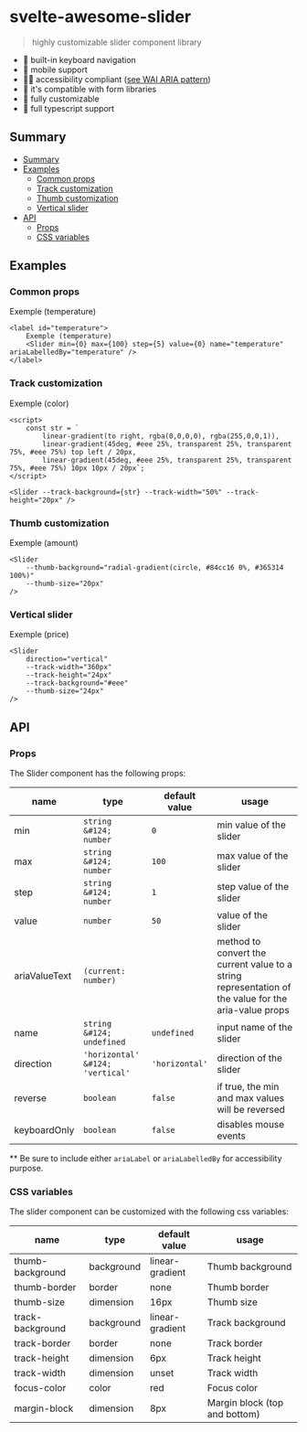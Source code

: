 <script>
	import Slider from "$lib/Slider.svelte"

	let value = 50
	let hue = 0

    const str = `
			linear-gradient(to right, rgba(0,0,0,0), rgba(255,0,0,1)),
			linear-gradient(45deg, #eee 25%, transparent 25%, transparent 75%, #eee 75%) top left / 20px,
            linear-gradient(45deg, #eee 25%, transparent 25%, transparent 75%, #eee 75%) 10px 10px / 20px`;
</script>

# svelte-awesome-slider

> highly customizable slider component library

- 🎹 built-in keyboard navigation
- 📱 mobile support
- 🤸‍♂️ accessibility compliant ([see WAI ARIA pattern](https://www.w3.org/WAI/ARIA/apg/patterns/slider/))
- 🏇 it's compatible with form libraries
- 🧩 fully customizable
- 🔨 full typescript support

## Summary

<!-- SUMMARY -->

- [Summary](#summary)
- [Examples](#examples)
  - [Common props](#common-props)
  - [Track customization](#track-customization)
  - [Thumb customization](#thumb-customization)
  - [Vertical slider](#vertical-slider)
- [API](#api)
  - [Props](#props)
  - [CSS variables](#css-variables)
  <!-- ¤SUMMARY -->

## Examples

### Common props

<label id="temperature">
	Exemple (temperature)
	<Slider min={0} max={100} step={5} value={0} name="temperature" ariaLabelledBy="temperature" />
</label>

```svelte
<label id="temperature">
	Exemple (temperature)
	<Slider min={0} max={100} step={5} value={0} name="temperature" ariaLabelledBy="temperature" />
</label>
```

### Track customization

<label id="color">
	Exemple (color)
	<Slider --track-background="{str}" --track-width="50%" --track-height="20px" ariaLabelledBy="color" />
</label>

```svelte
<script>
	const str = `
		linear-gradient(to right, rgba(0,0,0,0), rgba(255,0,0,1)),
		linear-gradient(45deg, #eee 25%, transparent 25%, transparent 75%, #eee 75%) top left / 20px,
		linear-gradient(45deg, #eee 25%, transparent 25%, transparent 75%, #eee 75%) 10px 10px / 20px`;
</script>

<Slider --track-background={str} --track-width="50%" --track-height="20px" />
```

### Thumb customization

<label id="amount">
	Exemple (amount)
	<Slider --thumb-background="radial-gradient(circle, #84cc16 0%, #365314 100%)" --thumb-size="20px" ariaLabelledBy="amount" />
</label>

```svelte
<Slider
	--thumb-background="radial-gradient(circle, #84cc16 0%, #365314 100%)"
	--thumb-size="20px"
/>
```

### Vertical slider

<label id="price">
	Exemple (price)
	<Slider
		min={0}
		max={20}
		value={4}
		direction="vertical"
		ariaLabelledBy="price"
		--track-width="240px"
		--track-height="24px"
		--track-background="#eee"
		--thumb-size="24px"
	/>
</label>

```svelte
<Slider
	direction="vertical"
	--track-width="360px"
	--track-height="24px"
	--track-background="#eee"
	--thumb-size="24px"
/>
```

## API

### Props

The Slider component has the following props:

<!-- PROPS_Slider.svelte -->

| name          | type                             | default value  | usage                                                                                                |
| ------------- | -------------------------------- | -------------- | ---------------------------------------------------------------------------------------------------- |
| min           | `string &#124; number`           | `0`            | min value of the slider                                                                              |
| max           | `string &#124; number`           | `100`          | max value of the slider                                                                              |
| step          | `string &#124; number`           | `1`            | step value of the slider                                                                             |
| value         | `number`                         | `50`           | value of the slider                                                                                  |
| ariaValueText | `(current: number)`              |                | method to convert the current value to a string representation of the value for the aria-value props |
| name          | `string &#124; undefined`        | `undefined`    | input name of the slider                                                                             |
| direction     | `'horizontal' &#124; 'vertical'` | `'horizontal'` | direction of the slider                                                                              |
| reverse       | `boolean`                        | `false`        | if true, the min and max values will be reversed                                                     |
| keyboardOnly  | `boolean`                        | `false`        | disables mouse events                                                                                |

<!-- ~PROPS_Slider.svelte -->

\*\* Be sure to include either `ariaLabel` or `ariaLabelledBy` for accessibility purpose.

### CSS variables

The slider component can be customized with the following css variables:

| name             | type       | default value   | usage                         |
| ---------------- | ---------- | --------------- | ----------------------------- |
| thumb-background | background | linear-gradient | Thumb background              |
| thumb-border     | border     | none            | Thumb border                  |
| thumb-size       | dimension  | 16px            | Thumb size                    |
| track-background | background | linear-gradient | Track background              |
| track-border     | border     | none            | Track border                  |
| track-height     | dimension  | 6px             | Track height                  |
| track-width      | dimension  | unset           | Track width                   |
| focus-color      | color      | red             | Focus color                   |
| margin-block     | dimension  | 8px             | Margin block (top and bottom) |
